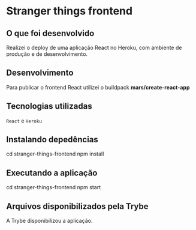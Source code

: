 # Stranger things frontend

## O que foi desenvolvido

Realizei o deploy de uma aplicação React no Heroku, com ambiente de produção e de desenvolvimento.

## Desenvolvimento

Para publicar o frontend React utilizei o buildpack **mars/create-react-app**

## Tecnologias utilizadas

`React` e `Heroku`

## Instalando depedências

cd stranger-things-frontend
npm install

## Executando a aplicação

cd stranger-things-frontend
npm start

## Arquivos disponibilizados pela Trybe

A Trybe disponibilizou a aplicação.
